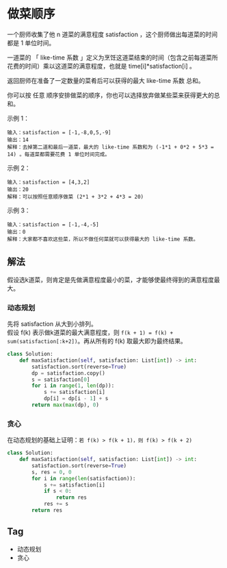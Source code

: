 # 做菜顺序
一个厨师收集了他 n 道菜的满意程度 satisfaction ，这个厨师做出每道菜的时间都是 1 单位时间。

一道菜的 「 like-time 系数 」定义为烹饪这道菜结束的时间（包含之前每道菜所花费的时间）乘以这道菜的满意程度，也就是 time[i]*satisfaction[i] 。

返回厨师在准备了一定数量的菜肴后可以获得的最大 like-time 系数 总和。

你可以按 任意 顺序安排做菜的顺序，你也可以选择放弃做某些菜来获得更大的总和。



示例 1：
```
输入：satisfaction = [-1,-8,0,5,-9]
输出：14
解释：去掉第二道和最后一道菜，最大的 like-time 系数和为 (-1*1 + 0*2 + 5*3 = 14) 。每道菜都需要花费 1 单位时间完成。
```

示例 2：
```
输入：satisfaction = [4,3,2]
输出：20
解释：可以按照任意顺序做菜 (2*1 + 3*2 + 4*3 = 20)
```

示例 3：
```
输入：satisfaction = [-1,-4,-5]
输出：0
解释：大家都不喜欢这些菜，所以不做任何菜就可以获得最大的 like-time 系数。
```

## 解法
假设选k道菜，则肯定是先做满意程度最小的菜，才能够使最终得到的满意程度最大。

### 动态规划
先将 satisfaction 从大到小排列。  
假设 f(k) 表示做k道菜的最大满意程度，则 `f(k + 1) = f(k) + sum(satisfaction[:k+2])`。再从所有的 f(k) 取最大即为最终结果。
```python
class Solution:
    def maxSatisfaction(self, satisfaction: List[int]) -> int:
        satisfaction.sort(reverse=True)
        dp = satisfaction.copy()
        s = satisfaction[0]
        for i in range(1, len(dp)):
            s += satisfaction[i]
            dp[i] = dp[i - 1] + s
        return max(max(dp), 0)
```
### 贪心
在动态规划的基础上证明：`若 f(k) > f(k + 1)，则 f(k) > f(k + 2)`
```python
class Solution:
    def maxSatisfaction(self, satisfaction: List[int]) -> int:
        satisfaction.sort(reverse=True)
        s, res = 0, 0
        for i in range(len(satisfaction)):
            s += satisfaction[i]
            if s < 0:
                return res
            res += s
        return res
```

## Tag
- 动态规划
- 贪心
